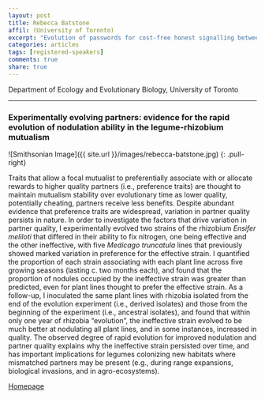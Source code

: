 ```yaml
---
layout: post
title: Rebecca Batstone
affil: (University of Toronto)
excerpt: "Evolution of passwords for cost-free honest signalling between symbionts and hosts"
categories: articles
tags: [registered-speakers]
comments: true
share: true
---
```


Department of Ecology and Evolutionary Biology, University of Toronto

---

### Experimentally evolving partners: evidence for the rapid evolution of nodulation ability in the legume-rhizobium mutualism

<!-- Lorem ipsum dolor sit amet, test link adipiscing elit. **This is strong**. Nullam dignissim convallis est. Quisque aliquam. -->

![Smithsonian Image]({{ site.url }}/images/rebecca-batstone.jpg)
{: .pull-right}

Traits that allow a focal mutualist to preferentially associate with or allocate rewards to higher quality partners (i.e., preference traits) are thought to maintain mutualism stability over evolutionary time as lower quality, potentially cheating, partners receive less benefits. Despite abundant evidence that preference traits are widespread, variation in partner quality persists in nature. In order to investigate the factors that drive variation in partner quality, I experimentally evolved two strains of the rhizobium *Ensifer meliloti* that differed in their ability to fix nitrogen, one being effective and the other ineffective, with five *Medicago truncatula* lines that previously showed marked variation in preference for the effective strain. I quantified the proportion of each strain associating with each plant line across five growing seasons (lasting c. two months each), and found that the proportion of nodules occupied by the ineffective strain was greater than predicted, even for plant lines thought to prefer the effective strain. As a follow-up, I inoculated the same plant lines with rhizobia isolated from the end of the evolution experiment (i.e., derived isolates) and those from the beginning of the experiment (i.e., ancestral isolates), and found that within only one year of rhizobia “evolution”, the ineffective strain evolved to be much better at nodulating all plant lines, and in some instances, increased in quality. The observed degree of rapid evolution for improved nodulation and partner quality explains why the ineffective strain persisted over time, and has important implications for legumes colonizing new habitats where mismatched partners may be present (e.g., during range expansions, biological invasions, and in agro-ecosystems).

<div markdown="0"><a href="http://rtbatstone.weebly.com" class="btn">Homepage</a></div>
